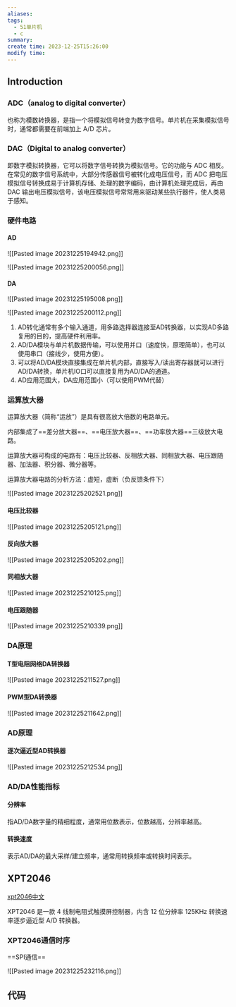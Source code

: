 ```yaml
---
aliases: 
tags:
  - 51单片机
  - c
summary: 
create time: 2023-12-25T15:26:00
modify time:
---
```

## Introduction

### ADC（analog to digital converter）

也称为模数转换器，是指一个将模拟信号转变为数字信号。单片机在采集模拟信号时，通常都需要在前端加上 A/D 芯片。

### DAC（Digital to analog converter）

即数字模拟转换器，它可以将数字信号转换为模拟信号。它的功能与 ADC 相反。在常见的数字信号系统中，大部分传感器信号被转化成电压信号，而 ADC 把电压模拟信号转换成易于计算机存储、处理的数字编码，由计算机处理完成后，再由 DAC 输出电压模拟信号，该电压模拟信号常常用来驱动某些执行器件，使人类易于感知。

### 硬件电路

#### AD

![[Pasted image 20231225194942.png]]

![[Pasted image 20231225200056.png]]

#### DA

![[Pasted image 20231225195008.png]]

![[Pasted image 20231225200112.png]]

1. AD转化通常有多个输入通道，用多路选择器连接至AD转换器，以实现AD多路复用的目的，提高硬件利用率。
2. AD/DA模块与单片机数据传输，可以使用并口（速度快，原理简单），也可以使用串口（接线少，使用方便）。
3. 可以将AD/DA模块直接集成在单片机内部，直接写入/读出寄存器就可以进行AD/DA转换，单片机IO口可以直接复用为AD/DA的通道。
4. AD应用范围大，DA应用范围小（可以使用PWM代替）

### 运算放大器

运算放大器（简称“运放”）是具有很高放大倍数的电路单元。

内部集成了==差分放大器==、==电压放大器==、==功率放大器==三级放大电路。

运算放大器可构成的电路有：电压比较器、反相放大器、同相放大器、电压跟随器、加法器、积分器、微分器等。

运算放大器电路的分析方法：虚短，虚断（负反馈条件下）

![[Pasted image 20231225202521.png]]

#### 电压比较器

![[Pasted image 20231225205121.png]]

#### 反向放大器

![[Pasted image 20231225205202.png]]

#### 同相放大器

![[Pasted image 20231225210125.png]]

#### 电压跟随器

![[Pasted image 20231225210339.png]]

### DA原理

#### T型电阻网络DA转换器

![[Pasted image 20231225211527.png]]

#### PWM型DA转换器

![[Pasted image 20231225211642.png]]

### AD原理

#### 逐次逼近型AD转换器

![[Pasted image 20231225212534.png]]

### AD/DA性能指标

#### 分辨率

指AD/DA数字量的精细程度，通常用位数表示，位数越高，分辨率越高。

#### 转换速度

表示AD/DA的最大采样/建立频率，通常用转换频率或转换时间表示。

## XPT2046

[xpt2046中文](./attachments/xpt2046中文)

XPT2046 是一款 4 线制电阻式触摸屏控制器，内含 12 位分辨率 125KHz 转换速率逐步逼近型 A/D 转换器。

### XPT2046通信时序

==SPI通信==

![[Pasted image 20231225232116.png]]

## 代码








